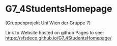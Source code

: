 # G7_4StudentsHomepage
(Gruppenprojekt Uni Wien der Gruppe 7)

Link to Website hosted on github Pages to see:
https://sfsdeco.github.io/G7_4StudentsHomepage/

